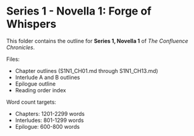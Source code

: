 ﻿# Series 1 - Novella 1: Forge of Whispers

This folder contains the outline for **Series 1, Novella 1** of _The Confluence Chronicles_.

Files:
- Chapter outlines (S1N1_CH01.md through S1N1_CH13.md)
- Interlude A and B outlines
- Epilogue outline
- Reading order index

Word count targets:
- Chapters: 1201-2299 words
- Interludes: 801-1299 words
- Epilogue: 600-800 words